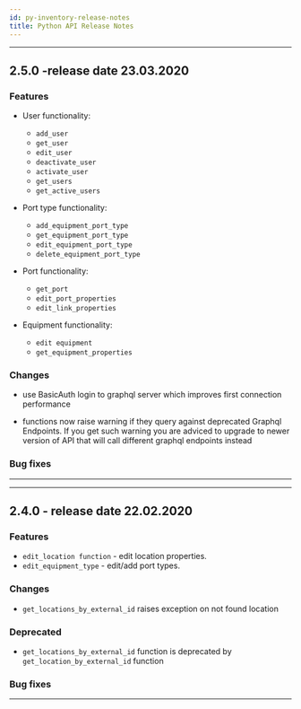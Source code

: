 ```yaml
---
id: py-inventory-release-notes
title: Python API Release Notes
---
```


<!--
***
This is template for release notes
#3 new version number
### Features
### Changes
### Deprecated
### Removed
### Bug fixes
***
-->

<!--
***
## new version number
### Features
- Equipment functionality:
    - `get_equipments_by_type`
    - `get_equipments_by_location`
### Changes
### Deprecated
### Removed
### Bug fixes
***
-->

***
## 2.5.0 -release date 23.03.2020
### Features

- User functionality:
    - `add_user`
    - `get_user`
    - `edit_user`
    - `deactivate_user`
    - `activate_user`
    - `get_users`
    - `get_active_users`

- Port type functionality:
    - `add_equipment_port_type`
    - `get_equipment_port_type`
    - `edit_equipment_port_type`
    - `delete_equipment_port_type`

- Port functionality:
    - `get_port`
    - `edit_port_properties`
    - `edit_link_properties`

- Equipment functionality:
    - `edit equipment`
    - `get_equipment_properties`
### Changes
- use BasicAuth login to graphql server which improves first connection performance

- functions now raise warning if they query against deprecated Graphql Endpoints. If you get such warning you are adviced to upgrade to newer version of API that will call different graphql endpoints instead
### Bug fixes
***


***
## 2.4.0 - release date 22.02.2020
### Features
- `edit_location function` - edit location properties.
- `edit_equipment_type` - edit/add port types.

### Changes
- `get_locations_by_external_id` raises exception on not found location
### Deprecated
- `get_locations_by_external_id` function is deprecated by `get_location_by_external_id` function
### Bug fixes
***
